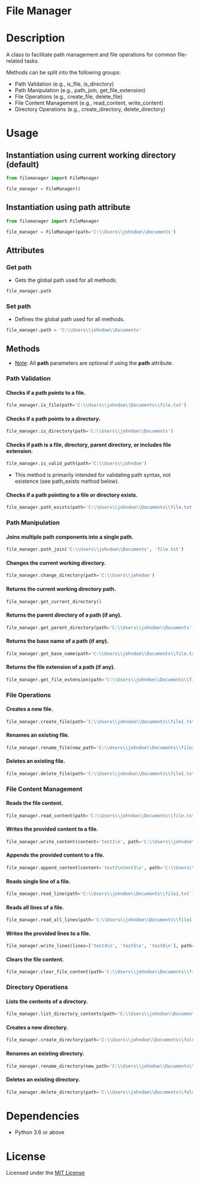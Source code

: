 # File Manager

# Description
A class to facilitate path management and file operations for common file-related tasks.

Methods can be split into the following groups:
- Path Validation (e.g., is_file, is_directory)
- Path Manipulation (e.g., path_join, get_file_extension)
- File Operations (e.g., create_file, delete_file)
- File Content Management (e.g., read_content, write_content)
- Directory Operations (e.g., create_directory, delete_directory)

# Usage
## Instantiation using current working directory (default)
```python
from filemanager import FileManager

file_manager = FileManager()
```

## Instantiation using path attribute
```python
from filemanager import FileManager

file_manager = FileManager(path='C:\\Users\\johndoe\\Documents')
```

## Attributes
### Get path
- Gets the global path used for all methods.
```python
file_manager.path
```

### Set path
- Defines the global path used for all methods.
```python
file_manager.path = 'C:\\Users\\johndoe\\Documents'
```

## Methods
- <ins>Note</ins>: All **path** parameters are optional if using the **path** attribute.
### Path Validation
#### Checks if a path points to a file.
```python
file_manager.is_file(path='C:\\Users\\johndoe\\Documents\\file.txt')
```

#### Checks if a path points to a directory.
```python
file_manager.is_directory(path='C:\\Users\\johndoe\\Documents')
```

#### Checks if path is a file, directory, parent directory, or includes file extension.
```python
file_manager.is_valid_path(path='C:\\Users\\johndoe')
```
- This method is primarily intended for validating path syntax, not existence (see path_exists method below).

#### Checks if a path pointing to a file or directory exists.
```python
file_manager.path_exists(path='C:\\Users\\johndoe\\Documents\\file.txt')
```

### Path Manipulation
#### Joins multiple path components into a single path.
```python
file_manager.path_join('C:\\Users\\johndoe\\Documents', 'file.txt')
```

#### Changes the current working directory.
```python
file_manager.change_directory(path='C:\\Users\\johndoe')
```

#### Returns the current working directory path.
```python
file_manager.get_current_directory()
```

#### Returns the parent directory of a path (if any).
```python
file_manager.get_parent_directory(path='C:\\Users\\johndoe\\Documents')
```

#### Returns the base name of a path (if any).
```python
file_manager.get_base_name(path='C:\\Users\\johndoe\\Documents\\file.txt')
```

#### Returns the file extension of a path (if any).
```python
file_manager.get_file_extension(path='C:\\Users\\johndoe\\Documents\\file.txt')
```

### File Operations
#### Creates a new file.
```python
file_manager.create_file(path='C:\\Users\\johndoe\\Documents\\file1.txt')
```

#### Renames an existing file.
```python
file_manager.rename_file(new_path='C:\\Users\\johndoe\\Documents\\file2.txt', path='C:\\Users\\johndoe\\Documents\\file1.txt')
```

#### Deletes an existing file.
```python
file_manager.delete_file(path='C:\\Users\\johndoe\\Documents\\file2.txt')
```

### File Content Management
#### Reads the file content.
```python
file_manager.read_content(path='C:\\Users\\johndoe\\Documents\\file.txt')
```

#### Writes the provided content to a file.
```python
file_manager.write_content(content='test1\n', path='C:\\Users\\johndoe\\Documents\\file1.txt')
```

#### Appends the provided content to a file.
```python
file_manager.append_content(content='test2\ntest3\n', path='C:\\Users\\johndoe\\Documents\\file1.txt')
```

#### Reads single line of a file.
```python
file_manager.read_line(path='C:\\Users\\johndoe\\Documents\\file1.txt')
```

#### Reads all lines of a file.
```python
file_manager.read_all_lines(path='C:\\Users\\johndoe\\Documents\\file1.txt')
```

#### Writes the provided lines to a file.
```python
file_manager.write_lines(lines=['test4\n', 'test5\n', 'test6\n'], path='C:\\Users\\johndoe\\Documents\\file1.txt')
```

#### Clears the file content.
```python
file_manager.clear_file_content(path='C:\\Users\\johndoe\\Documents\\file1.txt')
```

### Directory Operations
#### Lists the contents of a directory.
```python
file_manager.list_directory_contents(path='C:\\Users\\johndoe\\Documents')
```

#### Creates a new directory.
```python
file_manager.create_directory(path='C:\\Users\\johndoe\\Documents\\folder1')
```

#### Renames an existing directory.
```python
file_manager.rename_directory(new_path='C:\\Users\\johndoe\\Documents\\folder2', path='C:\\Users\\johndoe\\Documents\\folder1')
```

#### Deletes an existing directory.
```python
file_manager.delete_directory(path='C:\\Users\\johndoe\\Documents\\folder2')
```

# Dependencies
- Python 3.6 or above

# License
Licensed under the [MIT License](LICENSE)